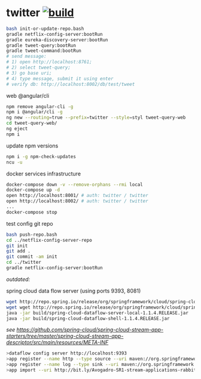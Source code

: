 twitter [![build](https://travis-ci.org/daggerok/twitter.svg?branch=master)](https://travis-ci.org/daggerok/twitter)
=======

```bash
bash init-or-update-repo.bash
gradle netflix-config-server:bootRun
gradle eureka-discovery-server:bootRun
gradle tweet-query:bootRun
gradle tweet-command:bootRun
# send message:
# 1) open http://localhost:8761;
# 2) select tweet-query;
# 3) go base uri;
# 4) type message, submit it using enter
# verify db: http://localhost:8002/db/test/tweet
```

web @angular/cli

```bash
npm remove angular-cli -g
npm i @angular/cli -g
ng new --routing=true --prefix=twitter --style=styl tweet-query-web
cd tweet-query-web/
ng eject
npm i
```

update npm versions

```bash
npm i -g npm-check-updates
ncu -u
```

docker services infrastructure

```bash
docker-compose down -v --remove-orphans --rmi local
docker-compose up -d
open http://localhost:8001/ # auth: twitter / twitter
open http://localhost:8002/ # auth: twitter / twitter
...
docker-compose stop
```

test config git repo

```bash
bash push-repo.bash
cd ../netflix-config-server-repo
git init
git add .
git commit -am init
cd ../twitter
gradle netflix-config-server:bootRun
```

*outdated:*

spring cloud data flow server (using ports 9393, 8081)

```bash
wget http://repo.spring.io/release/org/springframework/cloud/spring-cloud-dataflow-server-local/1.1.4.RELEASE/spring-cloud-dataflow-server-local-1.1.4.RELEASE.jar -P build
wget wget http://repo.spring.io/release/org/springframework/cloud/spring-cloud-dataflow-shell/1.1.4.RELEASE/spring-cloud-dataflow-shell-1.1.4.RELEASE.jar -P build
java -jar build/spring-cloud-dataflow-server-local-1.1.4.RELEASE.jar
java -jar build/spring-cloud-dataflow-shell-1.1.4.RELEASE.jar
```

*see https://github.com/spring-cloud/spring-cloud-stream-app-starters/tree/master/spring-cloud-stream-app-descriptor/src/main/resources/META-INF*

```bash
>dataflow config server http://localhost:9393
>app register --name http --type source --uri maven://org.springframework.cloud.stream.app:http-source-rabbit:1.1.2.BUILD-SNAPSHOT
>app register --name log --type sink --uri maven://org.springframework.cloud.stream.app:log-sink-rabbit:1.1.2.BUILD-SNAPSHOT
>app import --uri http://bit.ly/Avogadro-SR1-stream-applications-rabbit-maven

```
